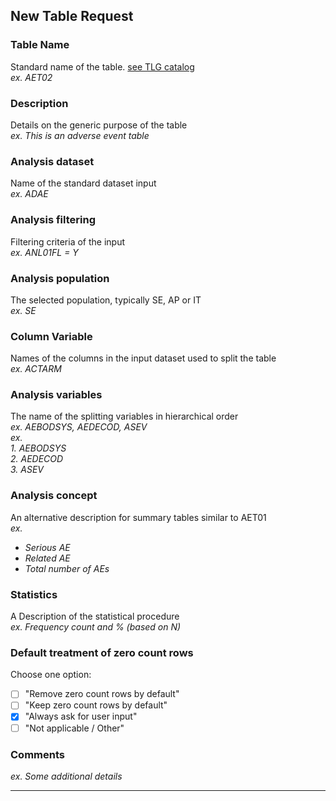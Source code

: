 
## New Table Request 

### Table Name
Standard name of the table. [see TLG catalog]  
_ex. AET02_

### Description
Details on the generic purpose of the table  
_ex. This is an adverse event table_

### Analysis dataset
Name of the standard dataset input  
_ex. ADAE_

### Analysis filtering
Filtering criteria of the input  
_ex. ANL01FL = Y_

### Analysis population
The selected population, typically SE, AP or IT  
_ex. SE_

### Column Variable
Names of the columns in the input dataset used to split the table  
_ex. ACTARM_

### Analysis variables
The name of the splitting variables in hierarchical order  
_ex. AEBODSYS, AEDECOD, ASEV_  
_ex._  
    _1. AEBODSYS_  
    _2. AEDECOD_  
    _3. ASEV_  

### Analysis concept
An alternative description for summary tables similar to AET01  
_ex._  
- _Serious AE_  
- _Related AE_  
- _Total number of AEs_  

### Statistics
A Description of the statistical procedure  
_ex. Frequency count and % (based on N)_

### Default treatment of zero count rows
Choose one option:  
- [ ] "Remove zero count rows by default"  
- [ ] "Keep zero count rows by default"  
- [x] "Always ask for user input"  
- [ ] "Not applicable / Other"  

### Comments
_ex. Some additional details_


----

[see TLG catalog]: https://docs.nest.roche.com/


